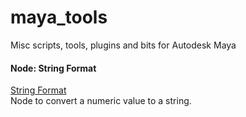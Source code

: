 # maya_tools
 Misc scripts, tools, plugins and bits for Autodesk Maya

#### Node: String Format
[String Format](maya_tools/tree/main/plugins/string_format)   
Node to convert a numeric value to a string.

